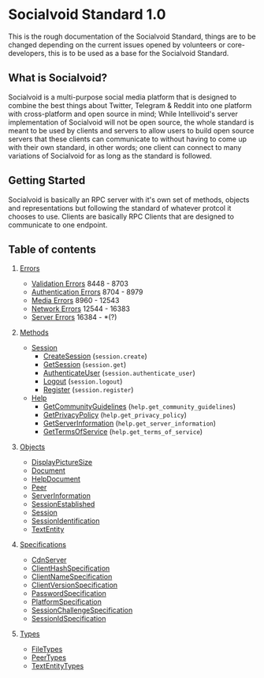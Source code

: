 # Socialvoid Standard 1.0

This is the rough documentation of the Socialvoid Standard, things are to
be changed depending on the current issues opened by volunteers or
core-developers, this is to be used as a base for the Socialvoid Standard.


## What is Socialvoid?

Socialvoid is a multi-purpose social media platform that is designed to
combine the best things about Twitter, Telegram & Reddit into one platform
with cross-platform and open source in mind; While Intellivoid's server
implementation of Socialvoid will not be open source, the whole standard
is meant to be used by clients and servers to allow users to build open
source servers that these clients can communicate to without having to
come up with their own standard, in other words; one client can connect
to many variations of Socialvoid for as long as the standard is followed.

## Getting Started

Socialvoid is basically an RPC server with it's own set of methods, 
objects and representations but following the standard of whatever protcol
it chooses to use. Clients are basically RPC Clients that are designed
to communicate to one endpoint.


## Table of contents

1. [Errors](Errors/README.md)
   * [Validation Errors](Errors/ValidationErrors.md) 8448 - 8703
   * [Authentication Errors](Errors/AuthenticationErrors.md) 8704 - 8979
   * [Media Errors](Errors/MediaErrors.md) 8960 - 12543
   * [Network Errors](Errors/NetworkErrors.md) 12544 - 16383
   * [Server Errors](Errors/ServerErrors.md) 16384 - *(?)

2. [Methods](Methods/README.md)
   * [Session](Methods/session/README.md)
      * [CreateSession](Methods/session/CreateSession.md) (`session.create`)
      * [GetSession](Methods/session/GetSession.md) (`session.get`)
      * [AuthenticateUser](Methods/session/AuthenticateUser.md) (`session.authenticate_user`)
      * [Logout](Methods/session/Logout.md) (`session.logout`)
      * [Register](Methods/session/Register.md) (`session.register`)
   * [Help](Methods/help/README.md)
      * [GetCommunityGuidelines](Methods/help/GetCommunityGuidelines.md) (`help.get_community_guidelines`)
      * [GetPrivacyPolicy](Methods/help/GetPrivacyPolicy.md) (`help.get_privacy_policy`)
      * [GetServerInformation](Methods/help/GetServerInformation.md) (`help.get_server_information`)
      * [GetTermsOfService](Methods/help/GetTermsOfService.md) (`help.get_terms_of_service`)

3. [Objects](Objects/README.md)
   * [DisplayPictureSize](Objects/DisplayPictureSize.md)
   * [Document](Objects/Document.md)
   * [HelpDocument](Objects/HelpDocument.md)
   * [Peer](Objects/Peer.md)
   * [ServerInformation](Objects/ServerInformation.md)
   * [SessionEstablished](Objects/SessionEstablished.md)
   * [Session](Objects/Session.md)
   * [SessionIdentification](Objects/SessionIdentification.md)
   * [TextEntity](Objects/TextEntity.md)

4. [Specifications](Specifications/README.md)
   * [CdnServer](Specifications/CdnServer.md)
   * [ClientHashSpecification](Specifications/ClientHashSpecification.md)
   * [ClientNameSpecification](Specifications/ClientNameSpecification.md)
   * [ClientVersionSpecification](Specifications/ClientVersionSpecification.md)
   * [PasswordSpecification](Specifications/PasswordSpecification.md)
   * [PlatformSpecification](Specifications/PlatformSpecification.md)
   * [SessionChallengeSpecification](Specifications/SessionChallengeSpecification.md)
   * [SessionIdSpecification](Specifications/SessionIdSpecification.md)

5. [Types](Types/README.md)
   * [FileTypes](Types/FileTypes.md)
   * [PeerTypes](Types/PeerTypes.md)
   * [TextEntityTypes](Types/TextEntityTypes.md)
